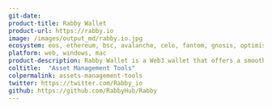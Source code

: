```yaml
---
git-date: 
product-title: Rabby Wallet
product-url: https://rabby.io
image: /images/output_md/rabby.io.jpg
ecosystem: eos, ethereum, bsc, avalanche, celo, fantom, gnosis, optimism, polygon, arbitrum, canto
platform: web, windows, mac
product-description: Rabby Wallet is a Web3 wallet that offers a smooth multi-chain experience by automatically switching to the corresponding chain based on your visited Web3 dApp.
coltitle:  "Asset Management Tools"
colpermalink: assets-management-tools
twitter: https://twitter.com/Rabby_io
github: https://github.com/RabbyHub/Rabby
---
```

